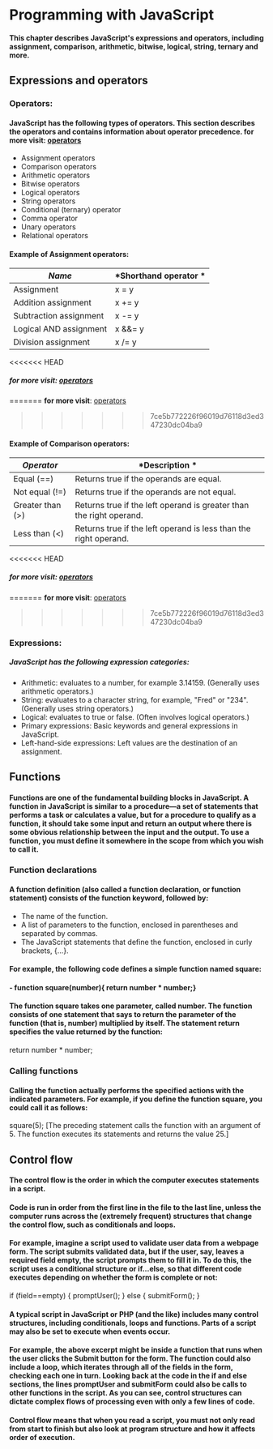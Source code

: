 # Programming with JavaScript
#### This chapter describes JavaScript's expressions and operators, including assignment, comparison, arithmetic, bitwise, logical, string, ternary and more.

## Expressions and operators

### **Operators**:
#### **JavaScript** has the following types of operators. This section describes the operators and contains information about operator precedence. **for more visit**: [operators](https://developer.mozilla.org/en-US/docs/Web/JavaScript/Guide/Expressions_and_Operators#assignment_operators)
- Assignment operators
- Comparison operators
- Arithmetic operators
- Bitwise operators
- Logical operators
- String operators
- Conditional (ternary) operator
- Comma operator
- Unary operators
- Relational operators

#### Example of Assignment operators:
| *Name*      | *Shorthand operator	* |
| ----------- | ----------- |
| Assignment | x = y |
|Addition assignment | x += y |
|Subtraction assignment | x -= y |
|Logical AND assignment | x &&= y |
|Division assignment | x /= y |

<<<<<<< HEAD
##### **for more visit**: [operators](https://developer.mozilla.org/en-US/docs/Web/JavaScript/Guide/Expressions_and_Operators#assignment_operators)
=======
**for more visit**: [operators](https://developer.mozilla.org/en-US/docs/Web/JavaScript/Guide/Expressions_and_Operators#assignment_operators)
>>>>>>> 7ce5b772226f96019d76118d3ed347230dc04ba9
#### Example of Comparison operators:
| *Operator*      | *Description	* |
| ----------- | ----------- |
| Equal (==) | Returns true if the operands are equal.|
|Not equal (!=) | Returns true if the operands are not equal.|
|Greater than (>) |Returns true if the left operand is greater than the right operand. |
|Less than (<)|Returns true if the left operand is less than the right operand. |

<<<<<<< HEAD
##### **for more visit**: [operators](https://developer.mozilla.org/en-US/docs/Web/JavaScript/Guide/Expressions_and_Operators#assignment_operators)
=======
**for more visit**: [operators](https://developer.mozilla.org/en-US/docs/Web/JavaScript/Guide/Expressions_and_Operators#assignment_operators)
>>>>>>> 7ce5b772226f96019d76118d3ed347230dc04ba9

### **Expressions**:
##### **JavaScript** has the following expression categories:
- Arithmetic: evaluates to a number, for example 3.14159. (Generally uses arithmetic operators.)
- String: evaluates to a character string, for example, "Fred" or "234". (Generally uses string operators.)
- Logical: evaluates to true or false. (Often involves logical operators.)
- Primary expressions: Basic keywords and general expressions in JavaScript.
- Left-hand-side expressions: Left values are the destination of an assignment.
## Functions
#### Functions are one of the fundamental building blocks in JavaScript. A function in JavaScript is similar to a procedure—a set of statements that performs a task or calculates a value, but for a procedure to qualify as a function, it should take some input and return an output where there is some obvious relationship between the input and the output. To use a function, you must define it somewhere in the scope from which you wish to call it.
### **Function declarations**
#### A function definition (also called a function declaration, or function statement) consists of the function keyword, followed by:
- The name of the function.
- A list of parameters to the function, enclosed in parentheses and separated by commas.
- The JavaScript statements that define the function, enclosed in curly brackets, {...}.
#### For example, the following code defines a simple function named square:

#### - function square(number){ return number * number;}
#### The function square takes one parameter, called number. The function consists of one statement that says to return the parameter of the function (that is, number) multiplied by itself. The statement return specifies the value returned by the function:
return number * number;
### **Calling functions**
#### Calling the function actually performs the specified actions with the indicated parameters. For example, if you define the function square, you could call it as follows:
square(5); [The preceding statement calls the function with an argument of 5. The function executes its statements and returns the value 25.]
## Control flow
#### The control flow is the order in which the computer executes statements in a script.

#### Code is run in order from the first line in the file to the last line, unless the computer runs across the (extremely frequent) structures that change the control flow, such as conditionals and loops. 

#### For example, imagine a script used to validate user data from a webpage form. The script submits validated data, but if the user, say, leaves a required field empty, the script prompts them to fill it in. To do this, the script uses a conditional structure or if...else, so that different code executes depending on whether the form is complete or not:
if (field==empty) {
    promptUser();
} else {
    submitForm();
}
#### A typical script in JavaScript or PHP (and the like) includes many control structures, including conditionals, loops and functions. Parts of a script may also be set to execute when events occur.

#### For example, the above excerpt might be inside a function that runs when the user clicks the Submit button for the form. The function could also include a loop, which iterates through all of the fields in the form, checking each one in turn. Looking back at the code in the if and else sections, the lines promptUser and submitForm could also be calls to other functions in the script. As you can see, control structures can dictate complex flows of processing even with only a few lines of code.

#### Control flow means that when you read a script, you must not only read from start to finish but also look at program structure and how it affects order of execution.



